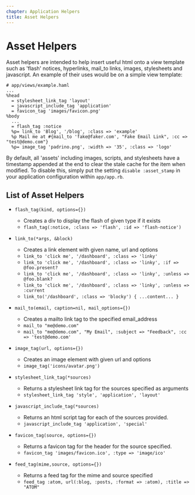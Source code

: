 ```yaml
---
chapter: Application Helpers
title: Asset Helpers
---
```


# Asset Helpers

Asset helpers are intended to help insert useful html onto a view template such
as 'flash' notices, hyperlinks, mail_to links, images, stylesheets and
javascript. An example of their uses would be on a simple view template:

```haml
# app/views/example.haml
...
%head
  = stylesheet_link_tag 'layout'
  = javascript_include_tag 'application'
  = favicon_tag 'images/favicon.png'
%body
  ...
  = flash_tag :notice
  %p= link_to 'Blog', '/blog', :class => 'example'
  %p Mail me at #{mail_to 'fake@faker.com', "Fake Email Link", :cc => "test@demo.com"}
  %p= image_tag 'padrino.png', :width => '35', :class => 'logo'
```

By default, all 'assets' including images, scripts, and stylesheets have a
timestamp appended at the end to clear the stale cache for the item when
modified. To disable this, simply put the setting `disable :asset_stamp` in your
application configuration within `app/app.rb`.

## List of Asset Helpers

- `flash_tag(kind, options={})`

  - Creates a div to display the flash of given type if it exists
  - `flash_tag(:notice, :class => 'flash', :id => 'flash-notice')`

- `link_to(*args, &block)`

  - Creates a link element with given name, url and options
  - `link_to 'click me', '/dashboard', :class => 'linky'`
  - `link_to 'click me', '/dashboard', :class => 'linky', :if => @foo.present?`
  - `link_to 'click me', '/dashboard', :class => 'linky', :unless =>
    @foo.blank?`
  - `link_to 'click me', '/dashboard', :class => 'linky', :unless => :current`
  - `link_to('/dashboard', :class => 'blocky') { ...content... }`

- `mail_to(email, caption=nil, mail_options={})`

  - Creates a mailto link tag to the specified email_address
  - `mail_to "me@demo.com"`
  - `mail_to "me@demo.com", "My Email", :subject => "Feedback", :cc =>
    'test@demo.com'`

- `image_tag(url, options={})`

  - Creates an image element with given url and options
  - `image_tag('icons/avatar.png')`

- `stylesheet_link_tag(*sources)`

  - Returns a stylesheet link tag for the sources specified as arguments
  - `stylesheet_link_tag 'style', 'application', 'layout'`

- `javascript_include_tag(*sources)`

  - Returns an html script tag for each of the sources provided.
  - `javascript_include_tag 'application', 'special'`

- `favicon_tag(source, options={})`

  - Returns a favicon tag for the header for the source specified.
  - `favicon_tag 'images/favicon.ico', :type => 'image/ico'`

- `feed_tag(mime,source, options={})`

  - Returns a feed tag for the mime and source specified
  - `feed_tag :atom, url(:blog, :posts, :format => :atom), :title => "ATOM"`
